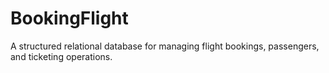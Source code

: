 # BookingFlight
A structured relational database for managing flight bookings, passengers, and ticketing operations.
